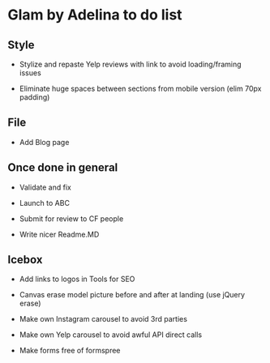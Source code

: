 # Glam by Adelina to do list

## Style

* Stylize and repaste Yelp reviews with link to avoid loading/framing issues

* Eliminate huge spaces between sections from mobile version (elim 70px padding)

## File

* Add Blog page

## Once done in general

* Validate and fix

* Launch to ABC

* Submit for review to CF people

* Write nicer Readme.MD

## Icebox

* Add links to logos in Tools for SEO

* Canvas erase model picture before and after at landing (use jQuery erase)

* Make own Instagram carousel to avoid 3rd parties

* Make own Yelp carousel to avoid awful API direct calls

* Make forms free of formspree


